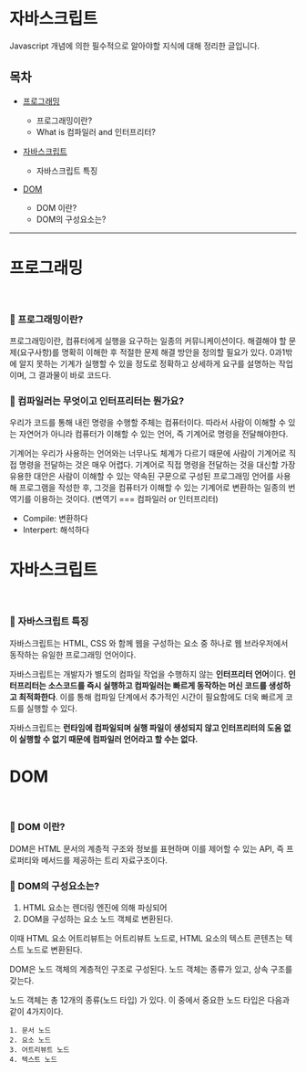 # 자바스크립트

Javascript 개념에 의한  필수적으로 알아야할 지식에 대해 정리한 글입니다.



## 목차

- [프로그래밍](#프로그래밍)
  - 프로그래밍이란?
  - What is 컴파일러 and 인터프리터?

- [자바스크립트](#자바스크립트)

  - 자바스크립트 특징

- [DOM](#DOM)

  - DOM 이란?
  - DOM의 구성요소는?

  

----



# 프로그래밍

</br>

### 🐾 프로그래밍이란?

프로그래밍이란, 컴퓨터에게 실행을 요구하는 일종의 커뮤니케이션이다. 해결해야 할 문제(요구사항)를 명확히 이해한 후 적절한 문제 해결 방안을 정의할 필요가 있다. 0과1밖에 알지 못하는 기계가 실행할 수 있을 정도로 정확하고 상세하게 요구를 설명하는 작업이며, 그 결과물이 바로 코드다.



### 🐾 컴파일러는 무엇이고 인터프리터는 뭔가요?

우리가 코드를 통해 내린 명령을 수행할 주체는 컴퓨터이다. 따라서 사람이 이해할 수 있는 자연어가 아니라 컴퓨터가 이해할 수 있는 언어, 즉 기계어로 명령을 전달해야한다. 

기계어는 우리가 사용하는 언어와는 너무나도 체계가 다르기 때문에 사람이 기계어로 직접 명령을 전달하는 것은 매우 어렵다. 기계어로 직접 명령을 전달하는 것을 대신할 가장 유용한 대안은 사람이 이해할 수 있는 약속된 구문으로 구성된 프로그래밍 언어를 사용해 프로그램을 작성한 후, 그것을 컴퓨터가 이해할 수 있는 기계어로 변환하는 일종의 번역기를 이용하는 것이다. (변역기 === 컴파일러 or 인터프리터)

- Compile: 변환하다
- Interpert: 해석하다



# 자바스크립트

</br>

### 🐾 자바스크립트 특징

자바스크립트는 HTML, CSS 와 함께 웹을 구성하는 요소 중 하나로 웹 브라우저에서 동작하는 유일한 프로그래밍 언어이다.

자바스크립트는 개발자가 별도의 컴파일 작업을 수행하지 않는 **인터프리터 언어**이다. **인터프리터는 소스코드를 즉시 실행하고 컴파일러는 빠르게 동작하는 머신 코드를 생성하고 최적화한다**. 이를 통해 컴파일 단계에서 추가적인 시간이 필요함에도 더욱 빠르게 코드를 실행할 수 있다.

자바스크립트는 **런타임에 컴파일되며 실행 파일이 생성되지 않고 인터프리터의 도움 없이 실행할 수 없기 때문에 컴파일러 언어라고 할 수는 없다.**





# DOM

</br>

### 🐾 DOM 이란?

DOM은 HTML 문서의 계층적 구조와 정보를 표현하며 이를 제어할 수 있는 API, 즉 프로퍼티와 메서드를 제공하는 트리 자료구조이다.



### 🐾 DOM의 구성요소는?

1. HTML 요소는 렌더링 엔진에 의해 파싱되어
2. DOM을 구성하는 요소 노드 객체로 변환된다.

이때 HTML 요소 어트리뷰트는 어트리뷰트 노드로, HTML 요소의 텍스트 콘텐츠는 텍스트 노드로 변환된다.

DOM은 노드 객체의 계층적인 구조로 구성된다. 노드 객체는 종류가 있고, 상속 구조를 갖는다.

노드 객체는 총 12개의 종류(노드 타입) 가 있다. 이 중에서 중요한 노드 타입은 다음과 같이 4가지이다.

 	1. 문서 노드
 	2. 요소 노드
 	3. 어트리뷰트 노드
 	4. 텍스트 노드

